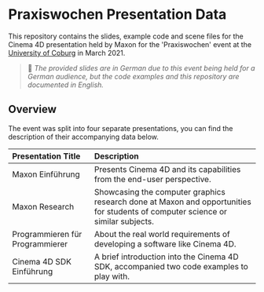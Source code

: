 # Praxiswochen Presentation Data

 This repository contains the slides, example code and scene files for the Cinema 4D presentation held by Maxon for the 'Praxiswochen' event at the [University of Coburg](https://www.hs-coburg.de/studium/bachelor/technik-informatik/visual-computing.html) in March 2021.
 
> :memo: *The provided slides are in German due to this event being held for a German audience, but the code examples and this repository are documented in English.*

## Overview

The event was split into four separate presentations, you can find the description of their accompanying data below.

| Presentation Title | Description |
| :- | :- |
| Maxon Einführung | Presents Cinema 4D and its capabilities from the end-user perspective. |
| Maxon Research | Showcasing the computer graphics research done at Maxon and opportunities for students of computer science or similar subjects. |
| Programmieren für Programmierer | About the real world requirements of developing a software like Cinema 4D.
| Cinema 4D SDK Einführung | A brief introduction into the Cinema 4D SDK, accompanied two code examples to play with. |
